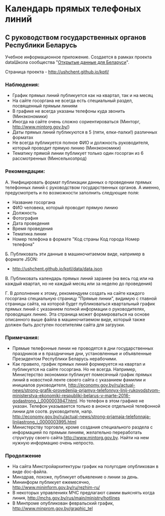 # Календарь прямых телефоных линий

## С руководством государственных органов Республики Беларусь

Учебное информационное приложение. Создается в рамках проекта dataШкола 
сообщества "<a href="http://opendata.by">Открытые данные для Беларуси</a>".

Страница проекта - http://ushchent.github.io/kptl/

### Наблюдения:

- График прямых линий публикуется как на квартал, так и на месяц
- На сайте госоргана не всегда есть специальный раздел, посвященный прямым линиям
- В графике не всегда указаны телефоны куда звонить (Минэкономики)
- Иногда на сайте очень сложно сориентироваться (Минторг, http://www.mintorg.gov.by/)
- Даты прямых линий публикуются в 5 (пяти, елки-палки!) различных форматах
- Не всегда публикуется полное ФИО и должность руководителя, который проводит прямую линию (Минэкономики)
- Тематику прямой линии публикует только один госорган из 6 рассмотренных (Минсельхозпрод)

### Рекомендации:

А. Унифицировать формат публикации данных о проведении прямых телефонных линий с руководством государственных органов. А именно, предусмотреть и по возможности заполнить следующие поля:

- Название госоргана
- ФИО человека, который проводит прямую линию
- Должность
- Фотография
- Дата проведения
- Время проведения
- Тематика линии
- Номер телефона в формате "Код страны Код города Номер телефона"

Б. Публиковать эти данные в машиночитаемом виде, например в формате JSON:

- http://ushchent.github.io/kptl/data/data.json

В. Публиковать календарь прямых линий заранее (на весь год или на каждый квартал, но не каждый месяц или за неделю до проведения)

Г. В дополнение к этому, рекомендуем создать на сайте каждого госоргана специальную страницу "Прямые линии", видимую с главной страницы сайта, на которой будет публиковаться квартальный график прямых линий с указанием полной информации о руководителях, проводящих линию. Эта страница может формироваться на основе описанного выше файла в машиночитаемом виде, который также должен быть доступен посетителям сайта для загрузки.


### Примечания:

- Прямые телефонные линии не проводятся в дни государственных праздников и в праздничные дни, установленные и объявленные Президентом Республики Беларусь нерабочими.
- Как правило, график прямых линий формируется на квартал и публикуется на сайте госоргана. Но не всегда. Например, Министерство экономики публикует помесячный график прямых линий в новостной ленте своего сайта с указанием фамилии и инициалов руководителя, http://economy.gov.by/ru/actual-news/strong-grafik-provedenija-prjamyx-telefonnyx-linij-rukovodstvom-ministerstva-ekonomiki-respubliki-belarus-v-marte-2016-godastrong_i_0000003947.html. Но телефон в этом графике не указан. Телефон указывается только в анонсе отдельной телефонной линии для соотв. руководителя, напр. http://economy.gov.by/ru/actual-news/strong-prjamaja-telefonnaja-linijastrong_i_0000003995.html
- Министерству торговли, кроме создания специального раздела с информацией по прямым линиям, желательно переработать структуру своего сайта http://www.mintorg.gov.by. Найти на нем нужную информацию очень непросто. 

### Продолжение

- На сайта Минстройархитектуры график на полугодие опубликован в виде doc-файла. 
- Минздрав, похоже, публикует объявление о линии за день.
- Мининформ публикует ежемесячно, http://www.mininform.gov.by/ru/rezhim-ru/
- В некоторых управлениях МЧС предлагают самим выяснять когда линия, http://mchs.gov.by/rus/main/ministry/hotlines
- В Минпроме опубликован февральский график, http://www.minprom.gov.by/graphic_tel
